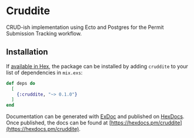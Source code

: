# Cruddite

CRUD-ish implementation using Ecto and Postgres for the Permit Submission Tracking workflow.

## Installation

If [available in Hex](https://hex.pm/docs/publish), the package can be installed
by adding `cruddite` to your list of dependencies in `mix.exs`:

```elixir
def deps do
  [
    {:cruddite, "~> 0.1.0"}
  ]
end
```

Documentation can be generated with [ExDoc](https://github.com/elixir-lang/ex_doc)
and published on [HexDocs](https://hexdocs.pm). Once published, the docs can
be found at [https://hexdocs.pm/cruddite](https://hexdocs.pm/cruddite).

